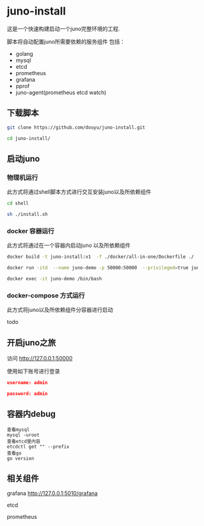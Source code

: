 # juno-install

这是一个快速构建启动一个juno完整环境的工程.

脚本将自动配置juno所需要依赖的服务组件
包括：
- golang
- mysql
- etcd
- prometheus
- grafana
- pprof
- juno-agent(prometheus etcd watch) 

## 下载脚本

```bash
git clone https://github.com/douyu/juno-install.git

cd juno-install/
```

## 启动juno

### 物理机运行

此方式将通过shell脚本方式进行交互安装juno以及所依赖组件

```bash
cd shell

sh ./install.sh
```

### docker 容器运行

此方式将通过在一个容器内启动juno 以及所依赖组件

```bash
docker build -t juno-install:v1  -f ./docker/all-in-one/Dockerfile ./

docker run -itd  --name juno-demo -p 50000:50000  --privileged=true juno-install:v1 /usr/sbin/init

docker exec -it juno-demo /bin/bash

```

### docker-compose 方式运行

此方式将juno以及所依赖组件分容器进行启动

todo

## 开启juno之旅

访问 http://127.0.0.1:50000

使用如下账号进行登录

```json
username: admin

password: admin
```

## 容器内debug
```
查看mysql
mysql -uroot
查看etcd里内容
etcdctl get "" --prefix
查看go
go version
```

## 相关组件

grafana http://127.0.0.1:5010/grafana

etcd

prometheus 
